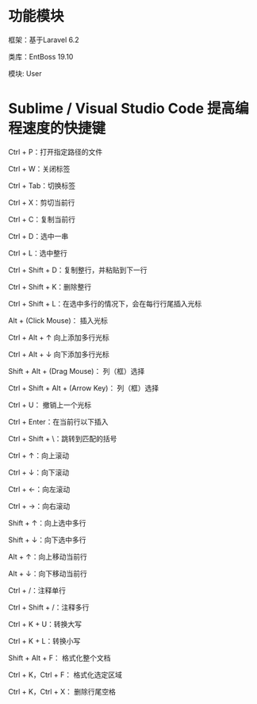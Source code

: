 
# 功能模块

框架：基于Laravel 6.2

类库：EntBoss 19.10

模块: User



# Sublime / Visual Studio Code 提高编程速度的快捷键


Ctrl + P：打开指定路径的文件

Ctrl + W：关闭标签

Ctrl + Tab：切换标签



Ctrl + X：剪切当前行

Ctrl + C：复制当前行

Ctrl + D：选中一串

Ctrl + L：选中整行

Ctrl + Shift + D：复制整行，并粘贴到下一行

Ctrl + Shift + K：删除整行



Ctrl + Shift + L：在选中多行的情况下，会在每行行尾插入光标

Alt + (Click Mouse)： 插入光标

Ctrl + Alt + ↑ 向上添加多行光标

Ctrl + Alt + ↓ 向下添加多行光标

Shift + Alt + (Drag Mouse)： 列（框）选择

Ctrl + Shift + Alt + (Arrow Key)： 列（框）选择

Ctrl + U： 撤销上一个光标



Ctrl + Enter：在当前行以下插入

Ctrl + Shift + \：跳转到匹配的括号



Ctrl + ↑：向上滚动

Ctrl + ↓：向下滚动

Ctrl + ←：向左滚动

Ctrl + →：向右滚动



Shift + ↑：向上选中多行

Shift + ↓：向下选中多行



Alt + ↑：向上移动当前行

Alt + ↓：向下移动当前行



Ctrl + /：注释单行

Ctrl + Shift + /：注释多行



Ctrl + K + U：转换大写

Ctrl + K + L：转换小写



Shift + Alt + F： 格式化整个文档

Ctrl + K，Ctrl + F： 格式化选定区域

Ctrl + K，Ctrl + X： 删除行尾空格
